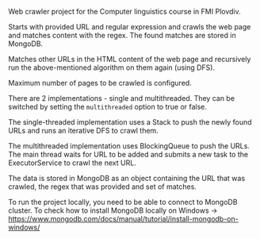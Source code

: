 Web crawler project for the Computer linguistics course in FMI Plovdiv.

Starts with provided URL and regular expression and crawls the web page and matches
content with the regex. The found matches are stored in MongoDB.

Matches other URLs in the HTML content of the web page and recursively 
run the above-mentioned algorithm on them again (using DFS).

Maximum number of pages to be crawled is configured.

There are 2 implementations - single and multithreaded. They can be switched by setting the 
`multithreaded` option to true or false.

The single-threaded implementation uses a Stack to push the newly found URLs
and runs an iterative DFS to crawl them. 

The multithreaded implementation uses BlockingQueue to push the URLs.
The main thread waits for URL to be added and submits a new task to the ExecutorService
to crawl the next URL. 

The data is stored in MongoDB as an object containing the URL that was crawled,
the regex that was provided and set of matches.

To run the project locally, you need to be able to connect to MongoDB cluster.
To check how to install MongoDB locally on Windows -> https://www.mongodb.com/docs/manual/tutorial/install-mongodb-on-windows/

